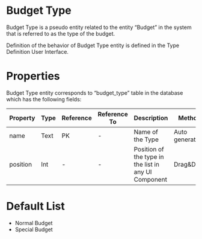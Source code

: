 # Budget Type

Budget Type is a pseudo entity related to the entity “Budget” in the system that is referred to as the type of the budget.

Definition of the behavior of Budget Type entity is defined in the Type Definition User Interface.

# Properties
Budget Type entity corresponds to “budget_type” table in the database which has the following fields:


| Property  | Type   | Reference | Reference To | Description | Method
| ------    | ------ | ------    | ------       | ------      | ------
name|Text|PK|-|Name of the Type|Auto generated
position|Int|-|-|Position of the type in the list in any UI Component|Drag&Drop

# Default List
* Normal Budget
* Special Budget